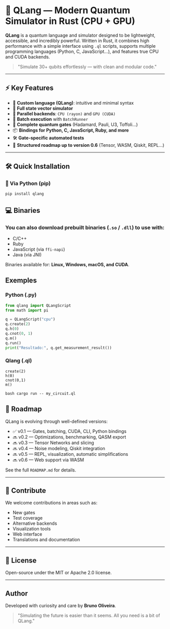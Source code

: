 # 🧠 QLang — Modern Quantum Simulator in Rust (CPU + GPU)

**QLang** is a quantum language and simulator designed to be lightweight, accessible, and incredibly powerful. Written in Rust, it combines high performance with a simple interface using `.ql` scripts, supports multiple programming languages (Python, C, JavaScript...), and features true CPU and CUDA backends.

> "Simulate 30+ qubits effortlessly — with clean and modular code."

---

## ⚡ Key Features

- 🧩 **Custom language (QLang)**: intuitive and minimal syntax
- 🧠 **Full state vector simulator**
- 🚀 **Parallel backends**: `CPU (rayon)` and `GPU (CUDA)`
- 🔁 **Batch execution** with `BatchRunner`
- 🔧 **Complete quantum gates** (Hadamard, Pauli, U3, Toffoli...)
- 📦 **Bindings for Python, C, JavaScript, Ruby, and more**
- 🛠️ **Gate-specific automated tests**
- 🔭 **Structured roadmap up to version 0.6** (Tensor, WASM, Qiskit, REPL...)

---

## 🛠️ Quick Installation

### 🐍 Via Python (pip)

```bash
pip install qlang
```

## 💻 Binaries

### You can also download prebuilt binaries (`.so` / `.dll`) to use with:

- C/C++
- Ruby
- JavaScript (via `ffi-napi`)
- Java (via JNI)

Binaries available for: **Linux, Windows, macOS, and CUDA**.

## Exemples

### Python (.py)

```python
from qlang import QLangScript
from math import pi

q = QLangScript("cpu")
q.create(2)
q.h(0)
q.cnot(0, 1)
q.m()
q.run()
print("Resultado:", q.get_measurement_result())
```

### Qlang (.ql)

```
create(2)
h(0)
cnot(0,1)
m()
```

`bash cargo run -- my_circuit.ql`

## 🧭 Roadmap

QLang is evolving through well-defined versions:

- ✅ v0.1 — Gates, batching, CUDA, CLI, Python bindings
- 🔜 v0.2 — Optimizations, benchmarking, QASM export
- 🔜 v0.3 — Tensor Networks and slicing
- 🔜 v0.4 — Noise modeling, Qiskit integration
- 🔜 v0.5 — REPL, visualization, automatic simplifications
- 🔜 v0.6 — Web support via WASM

See the full `ROADMAP.md` for details.

---

## 🤝 Contribute

We welcome contributions in areas such as:

- New gates
- Test coverage
- Alternative backends
- Visualization tools
- Web interface
- Translations and documentation

---

## 📜 License

Open-source under the MIT or Apache 2.0 license.

---

## Author

Developed with curiosity and care by **Bruno Oliveira**.

> "Simulating the future is easier than it seems. All you need is a bit of QLang."
